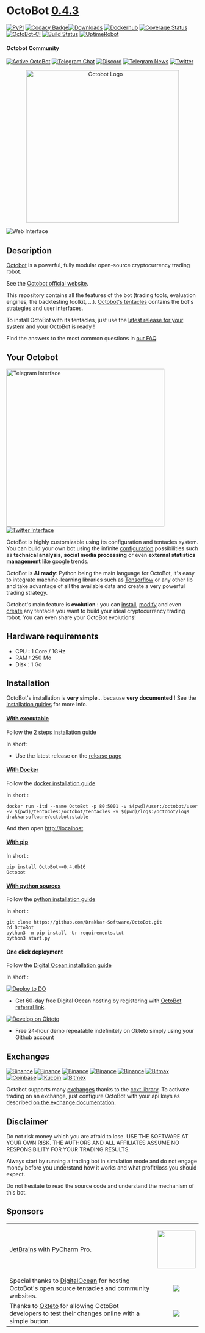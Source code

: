 # OctoBot [0.4.3](https://github.com/Drakkar-Software/OctoBot/tree/dev/CHANGELOG.md)
[![PyPI](https://img.shields.io/pypi/v/OctoBot.svg)](https://pypi.python.org/pypi/OctoBot/)
[![Codacy Badge](https://api.codacy.com/project/badge/Grade/e07fb190156d4efb8e7d07aaa5eff2e1)](https://app.codacy.com/gh/Drakkar-Software/OctoBot?utm_source=github.com&utm_medium=referral&utm_content=Drakkar-Software/OctoBot&utm_campaign=Badge_Grade_Dashboard)[![Downloads](https://pepy.tech/badge/octobot/month)](https://pepy.tech/project/octobot)
[![Dockerhub](https://img.shields.io/docker/pulls/drakkarsoftware/octobot.svg)](https://hub.docker.com/r/drakkarsoftware/octobot)
[![Coverage Status](https://coveralls.io/repos/github/Drakkar-Software/OctoBot/badge.svg?branch=dev)](https://coveralls.io/github/Drakkar-Software/OctoBot?branch=dev)
[![OctoBot-CI](https://github.com/Drakkar-Software/OctoBot/workflows/OctoBot-CI/badge.svg)](https://github.com/Drakkar-Software/OctoBot/actions)
[![Build Status](https://cloud.drone.io/api/badges/Drakkar-Software/OctoBot/status.svg)](https://cloud.drone.io/Drakkar-Software/OctoBot)
[![UptimeRobot](https://img.shields.io/uptimerobot/ratio/30/m786447893-903b482e5158c8b6483760e8)](https://status.octobot.online/)

#### Octobot Community
[![Active OctoBot](https://img.shields.io/badge/dynamic/json.svg?&url=https://octobotmetrics.herokuapp.com/metrics/community/count/0/-1/0&query=$.total&color=green&label=OctoBots%20online%20this%20month)]()
[![Telegram Chat](https://img.shields.io/badge/telegram-chat-green.svg)](https://t.me/joinchat/F9cyfxV97ZOaXQ47H5dRWw)
[![Discord](https://img.shields.io/discord/530629985661222912.svg?logo=discord)](https://discord.gg/vHkcb8W)
[![Telegram News](https://img.shields.io/badge/telegram-news-blue.svg)](https://t.me/OctoBot_Project)
[![Twitter](https://img.shields.io/twitter/follow/DrakkarsOctobot.svg?label=Follow&style=social)](https://twitter.com/DrakkarsOctobot)
<p align="center">
<img src="../assets/octopus.svg" alt="Octobot Logo" height="400" width="400">
</p>

![Web Interface](../assets/web-interface.gif)
## Description
[Octobot](https://www.octobot.online/) is a powerful, fully modular open-source cryptocurrency trading robot.

See the [Octobot official website](https://www.octobot.online/).

This repository contains all the features of the bot (trading tools, evaluation engines, the backtesting toolkit, ...).
[Octobot's tentacles](https://github.com/Drakkar-Software/OctoBot-tentacles) contains the bot's strategies and user interfaces.

To install OctoBot with its tentacles, just use the [latest release for your system](https://github.com/Drakkar-Software/OctoBot/releases/latest) and your OctoBot is ready ! 

Find the answers to the most common questions in [our FAQ](https://docs.octobot.online/usage/frequently-asked-questions-faq).

## Your Octobot
<a href="https://www.octobot.online/guides/#telegram"><img src="../assets/telegram-interface.png" height="414" alt="Telegram interface"></a>
[![Twitter Interface](../assets/twitter-interface.png)](https://docs.octobot.online/interfaces/twitter-interface)

OctoBot is highly customizable using its configuration and tentacles system. 
You can build your own bot using the infinite [configuration](https://www.octobot.online/guides/#trading_modes) possibilities such as 
**technical analysis**, **social media processing** or even **external statistics management** like google trends.

OctoBot is **AI ready**: Python being the main language for OctoBot, it's easy to integrate machine-learning libraries such as [Tensorflow](https://github.com/tensorflow/tensorflow) or
any other lib and take advantage of all the available data and create a very powerful trading strategy. 

Octobot's main feature is **evolution** : you can [install](https://docs.octobot.online/advanced_usage/tentacle-manager), 
[modify](https://developer.docs.octobot.online/guides/customize-your-octobot) and even [create](https://developer.docs.octobot.online/guides/developer-guide) any tentacle you want to build your ideal cryptocurrency trading robot. You can even share your OctoBot evolutions!

## Hardware requirements
- CPU : 1 Core / 1GHz
- RAM : 250 Mo
- Disk : 1 Go

## Installation
OctoBot's installation is **very simple**... because **very documented** ! See the [installation guides](https://www.octobot.online/guides/#installation) for more info.

#### [With executable](https://docs.octobot.online/installation/with-binary)
Follow the [2 steps installation guide](https://www.octobot.online/executable_installation/) 

In short:
- Use the latest release on the [release page](https://github.com/Drakkar-Software/OctoBot/releases/latest)

#### [With Docker](https://docs.octobot.online/installation/with-docker)
Follow the [docker installation guide](https://www.octobot.online/docker_installation/) 

In short :
```
docker run -itd --name OctoBot -p 80:5001 -v $(pwd)/user:/octobot/user -v $(pwd)/tentacles:/octobot/tentacles -v $(pwd)/logs:/octobot/logs drakkarsoftware/octobot:stable
```
And then open [http://localhost](http://localhost).

#### [With pip](https://docs.octobot.online/installation/with-pip)

In short :
```
pip install OctoBot>=0.4.0b16
Octobot
```

#### [With python sources](https://docs.octobot.online/installation/with-python-only)
Follow the [python installation guide](https://www.octobot.online/python_installation/) 

In short :
```
git clone https://github.com/Drakkar-Software/OctoBot.git
cd OctoBot
python3 -m pip install -Ur requirements.txt
python3 start.py
```

#### One click deployment
Follow the [Digital Ocean installation guide](https://www.octobot.online/digital_ocean_installation/) 

In short :

[![Deploy to DO](https://mp-assets1.sfo2.digitaloceanspaces.com/deploy-to-do/do-btn-blue.svg)](https://cloud.digitalocean.com/apps/new?repo=https://github.com/Drakkar-Software/OctoBot/tree/master&refcode=40c9737100b1)

- Get 60-day free Digital Ocean hosting by registering with [OctoBot referral link](https://m.do.co/c/40c9737100b1).

[![Develop on Okteto](https://okteto.com/develop-okteto.svg)](https://cloud.okteto.com/deploy?repository=https://github.com/Drakkar-Software/OctoBot&branch=master)

- Free 24-hour demo repeatable indefinitely on Okteto simply using your Github account

## Exchanges
[![Binance](../assets/binance-logo.png)](https://accounts.binance.com/en/register?ref=135007948)
[![Binance](../assets/ftx-logo.png)](https://ftx.com/#a=2525542)
[![Binance](../assets/okex-logo.png)](https://www.okex.com/join/9403477)
[![Binance](../assets/gateio-logo.png)](https://www.gate.io/signup/6206289)
[![Binance](../assets/huobi-logo.png)](https://www.huobi.com/en-us/topic/double-reward/?invite_code=nwcu2223)
[![Bitmax](../assets/ascendex-logo.png)](https://ascendex.com/en-us/register?inviteCode=ULWCFWL6G)
[![Coinbase](../assets/coinbasepro-logo.png)](https://pro.coinbase.com)
[![Kucoin](../assets/kucoin-logo.png)](https://www.kucoin.com)
[![Bitmex](../assets/bitmex-logo.png)](https://bitmex.com)

Octobot supports many [exchanges](https://exchanges.docs.octobot.online/) thanks to the [ccxt library](https://github.com/ccxt/ccxt). 
To activate trading on an exchange, just configure OctoBot with your api keys as described [on the exchange documentation](https://www.octobot.online/guides/#exchanges).

## Disclaimer
Do not risk money which you are afraid to lose. USE THE SOFTWARE AT YOUR OWN RISK. THE AUTHORS 
AND ALL AFFILIATES ASSUME NO RESPONSIBILITY FOR YOUR TRADING RESULTS. 

Always start by running a trading bot in simulation mode and do not engage money
before you understand how it works and what profit/loss you should
expect.

Do not hesitate to read the source code and understand the mechanism of this bot.

## Sponsors
<table>
<tr>
<td><a href="https://www.jetbrains.com" target="_blank">JetBrains</a> with PyCharm Pro.</td>
<td><a href="https://www.jetbrains.com" target="_blank"><p align="center"><img src="https://resources.jetbrains.com/storage/products/pycharm/img/meta/pycharm_logo_300x300.png" width="100px"></p></a></td>
</tr>
<tr>
<td>Special thanks to <a href="https://m.do.co/c/40c9737100b1" target="_blank">DigitalOcean</a> for hosting OctoBot's open source tentacles and community websites.</td>
<td><a href="https://m.do.co/c/40c9737100b1" target="_blank"><p align="center"><img src="https://opensource.nyc3.cdn.digitaloceanspaces.com/attribution/assets/PNG/DO_Logo_Horizontal_Blue.png?utm_medium=opensource&utm_source=OctoBot"></p></a></td>
</tr>
<tr>
<td>Thanks to <a href="https://okteto.com/" target="_blank">Okteto</a> for allowing OctoBot developers to test their changes online with a simple button.</td>
<td><a href="https://okteto.com/" target="_blank"><p align="center"><img src="https://github.com/Drakkar-Software/OctoBot/blob/assets/okteto.png?raw=true"></p></a></td>
</tr>
</table>
